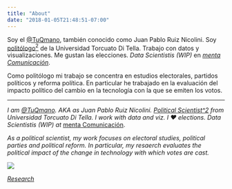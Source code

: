```yaml
---
title: "About"
date: "2018-01-05T21:48:51-07:00"
---
```


Soy el [@TuQmano](https://www.twitter.com/tuqmano), también conocido como Juan Pablo Ruiz Nicolini. Soy [politólogo$^2$](https://utdt.academia.edu/JuanPabloRuizNicolini) de la Universidad Torcuato Di Tella. Trabajo con datos y visualizaciones. Me gustan las elecciones. _Data Scientistis (WIP)_ en [*menta Comunicación*](http://mentacomunicacion.com.ar/bigdata/). 

Como politólogo mi trabajo se concentra en estudios electorales, partidos políticos y reforma política. En particular he trabajado en la evaluación del impacto político del cambio en la tecnología con la que se emiten los votos. 

---

_I am [@TuQmano](https://www.twitter.com/tuqmano). AKA as Juan Pablo Ruiz Nicolini. [Political Scientist^2](https://utdt.academia.edu/JuanPabloRuizNicolini) from Universidad Torcuato Di Tella. I work with data and viz. I ❤️ elections._ _Data Scientistis (WIP) at_ [menta Comunicación](http://mentacomunicacion.com.ar/bigdata/). 

_As a political scientist, my work focuses on electoral studies, political parties and political reform. In particular, my resaerch evaluates the political impact of the change in technology with which votes are cast._

![](https://www.researchgate.net/profile/Juan_Ruiz_Nicolini/publication/322663247/figure/fig1/AS:586008689127424@1516726767313/Figura-1-Analisis-de-doble-diferencia-Impacto-de-un-nuevo-sistema-de-votacion-en-la_W640.jpg)

[*Research*](https://www.researchgate.net/profile/Juan_Ruiz_Nicolini/research)
